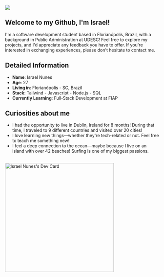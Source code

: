 <a href="https://linkedin.com/in/israel-nunes-825968144" target="_blank"><img loading="lazy" src="https://img.shields.io/badge/-LinkedIn-%230077B5?style=for-the-badge&logo=linkedin&logoColor=white" target="_blank"></a><br>

## Welcome to my Github, I'm Israel!
I'm a software development student based in Florianópolis, Brazil, with a background in Public Administration at UDESC! 
Feel free to explore my projects, and I'd appreciate any feedback you have to offer. If you're interested in exchanging experiences, please don't hesitate to contact me.

## Detailed Information
- **Name**: Israel Nunes
- **Age**: 27
- **Living in**: Florianópolis - SC, Brazil
- **Stack**: Tailwind - Javascript - Node.js - SQL
- **Currently Learning**: Full-Stack Development at FIAP 

## Curiosities about me
- I had the opportunity to live in Dublin, Ireland for 8 months! During that time, I traveled to 9 different countries and visited over 20 cities!
- I love learning new things—whether they're tech-related or not. Feel free to teach me something new!
- I feel a deep connection to the ocean—maybe because I live on an island with over 42 beaches! Surfing is one of my biggest passions.

<br>
<a 
href="https://app.daily.dev/icnneto"><img src="https://api.daily.dev/devcards/v2/KWbosp2jVATh9PS4k9Upl.png?r=n0q&type=default" width="356" alt="Israel Nunes's Dev Card"/>
</a>
